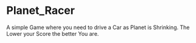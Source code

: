 # Planet_Racer
A simple Game where you need to drive a Car as Planet is Shrinking. The Lower your Score the better You are. 
